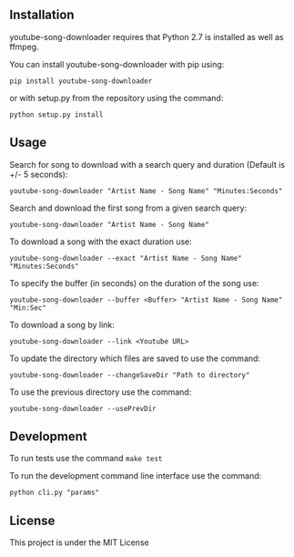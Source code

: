 ## Installation

youtube-song-downloader requires that Python 2.7 is installed as well as ffmpeg.

You can install youtube-song-downloader with pip using:

```pip install youtube-song-downloader```

or with setup.py from the repository using the command:

```python setup.py install```


## Usage
Search for song to download with a search query and duration (Default is +/- 5 seconds):

```youtube-song-downloader "Artist Name - Song Name" "Minutes:Seconds"```

Search and download the first song from a given search query:

```youtube-song-downloader "Artist Name - Song Name"```

To download a song with the exact duration use:

```youtube-song-downloader --exact "Artist Name - Song Name" "Minutes:Seconds"```

To specify the buffer (in seconds) on the duration of the song use:

```youtube-song-downloader --buffer <Buffer> "Artist Name - Song Name" "Min:Sec"```

To download a song by link:

```youtube-song-downloader --link <Youtube URL>```

To update the directory which files are saved to use the command:

```youtube-song-downloader --changeSaveDir "Path to directory"```

To use the previous directory use the command:

```youtube-song-downloader --usePrevDir```

## Development
To run tests use the command ```make test```

To run the development command line interface use the command:

```python cli.py "params"```


## License

This project is under the MIT License